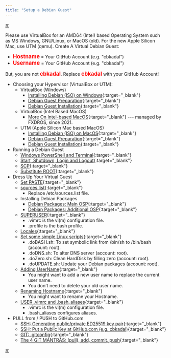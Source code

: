 ```yaml
---
title: "Setup a Debian Guest"
---
```


[&#x213C;](#endofpage)<br id="idx00">

Please use VirtualBox for an AMD64 (Intel) based Operating System such as MS Windows, 
GNU/Linux, or MacOS (old). For the new Apple Silicon Mac, use UTM (qemu).
Create A Virtual Debian Guest:
* <span style="color:red; font-weight:bold; font-size:larger;">Hostname</span> = Your GitHub Account (e.g. "cbkadal")
* <span style="color:red; font-weight:bold; font-size:larger;">Username</span> = Your GitHub Account (e.g. "cbkadal")

But, you are not <span style="color:red; font-weight:bold; font-size:larger;">cbkadal</span>.
Replace <span style="color:red; font-weight:bold; font-size:larger;">cbkadal</span> with your GitHub Account!
* Choosing your Hypervisor (VirtualBox or UTM):
  * VirtualBox (Windows)
    * [Installing Debian (ISO) on Windows](012.md){:target="_blank"}
    * [Debian Guest Preparation](013.md){:target="_blank"}
    * [Debian Guest Installation](014.md){:target="_blank"}
  * VirtualBox (Intel Based MacOS)
    * [More On Intel-based MacOS](https://fxdros.github.io/virtualbox-on-macos/){:target="_blank"}
    --- managed by FXDROS, since 2021.
  * UTM (Apple Silicon Mac based MacOS)
    * [Installing Debian (ISO) on MacOS](037.md){:target="_blank"}
    * [Debian Guest Preparation](009.md){:target="_blank"}
    * [Debian Guest Installation](051.md){:target="_blank"}
* Running a Debian Guest
  * [Windows PowerShell and Terminal](017.md){:target="_blank"}
  * [Start, Shutdown, Login and Logout](018.md){:target="_blank"}
  * [SCP](019.md){:target="_blank"}
  * [Substitute ROOT](020.md){:target="_blank"}
* Dress Up Your Virtual Guest
  * [Set PASTE](033.md){:target="_blank"}
  * [sources.list](021.md){:target="_blank"}
    * Replace /etc/sources.list file.
  * Installing Debian Packages
    * [Debian Packages: Main OSP](026.md#idx03){:target="_blank"}
    * [Debian Packages: Additional OSP](026.md#idx05){:target="_blank"}
  * [SUPERUSER](025.md){:target="_blank"}
    * .vimrc is the vi(m) configuration file.
    * .profile is the bash profile.
  * [Locales](036.md){:target="_blank"}
  * [Set some simple Linux scripts](027.md){:target="_blank"}
    * .doBASH.sh: To set symbolic link from /bin/sh to /bin/bash (account: root).
    * .doDNS.sh: To alter DNS server (account: root).
    * .doZero.sh:  Clean HardDisk by filling zero (account: root).
    * .doUPDATE.sh: Update your Debian packages (account: root).
  * [Adding UserName](022.md){:target="_blank"}
    * You might want to add a new user name to replace the current user name.
    * You don't need to delete your old user name.
  * [Renaming Hostname](023.md){:target="_blank"}
    * You might want to rename your Hostname.
  * [USER .vimrc and .bash_aliases](024.md){:target="_blank"}
    * .vimrc is the vi(m) configuration file.
    * .bash_aliases configures aliases.
* PULL from / PUSH to GitHub.com
  * [SSH: Generating public/private ED25519 key pair](042.md){:target="_blank"}
  * [SSH: Put a Public Key at GitHub.com (e.g. cbkadal)](043.md){:target="_blank"}
  * [GIT: .gitconfig](044.md){:target="_blank"}
  * [The 4 GIT MANTRAS: (pull), add, commit, push](047.md){:target="_blank"}

[&#x213C;](#)<br id="endofpage"><br>

